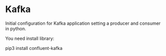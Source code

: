 # Kafka

Initial configuration for Kafka application setting a producer and consumer in python.

You need install library: 

pip3 install confluent-kafka
